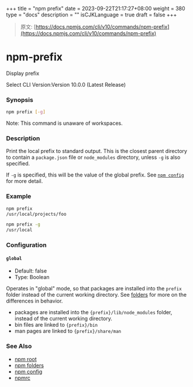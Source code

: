 +++
title = "npm prefix"
date = 2023-09-22T21:17:27+08:00
weight = 380
type = "docs"
description = ""
isCJKLanguage = true
draft = false
+++

> 原文: [https://docs.npmjs.com/cli/v10/commands/npm-prefix](https://docs.npmjs.com/cli/v10/commands/npm-prefix)

# npm-prefix

Display prefix

Select CLI Version:Version 10.0.0 (Latest Release)

### Synopsis



```bash
npm prefix [-g]
```

Note: This command is unaware of workspaces.

### Description

Print the local prefix to standard output. This is the closest parent directory to contain a `package.json` file or `node_modules` directory, unless `-g` is also specified.

If `-g` is specified, this will be the value of the global prefix. See [`npm config`](https://docs.npmjs.com/cli/v10/commands/npm-config) for more detail.

### Example



```bash
npm prefix
/usr/local/projects/foo
```



```bash
npm prefix -g
/usr/local
```

### Configuration

#### `global`

- Default: false
- Type: Boolean

Operates in "global" mode, so that packages are installed into the `prefix` folder instead of the current working directory. See [folders](https://docs.npmjs.com/cli/v10/configuring-npm/folders) for more on the differences in behavior.

- packages are installed into the `{prefix}/lib/node_modules` folder, instead of the current working directory.
- bin files are linked to `{prefix}/bin`
- man pages are linked to `{prefix}/share/man`

### See Also

- [npm root](https://docs.npmjs.com/cli/v10/commands/npm-root)
- [npm folders](https://docs.npmjs.com/cli/v10/configuring-npm/folders)
- [npm config](https://docs.npmjs.com/cli/v10/commands/npm-config)
- [npmrc](https://docs.npmjs.com/cli/v10/configuring-npm/npmrc)
